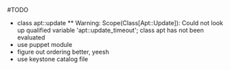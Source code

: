 #TODO

* class apt::update
** Warning: Scope(Class[Apt::Update]): Could not look up qualified variable 'apt::update_timeout'; class apt has not been evaluated
* use puppet module
* figure out ordering better, yeesh
* use keystone catalog file